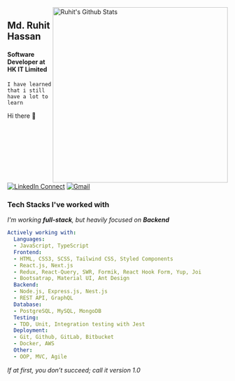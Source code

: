 <img align="right" width="400" src="https://github-readme-stats.vercel.app/api?username=ruhit07&&show_icons=true&theme=tokyonight&count_private=true" alt="Ruhit's Github Stats"/>

## Md. Ruhit Hassan

#### Software Developer at HK IT Limited

`I have learned that i still have a lot to learn`

Hi there 👋 

[![LinkedIn Connect](https://img.shields.io/badge/%20-Connect-black?color=222244&labelColor=000000&logo=linkedin&logoColor=f5f7fe)](https://www.linkedin.com/in/ruhit-hassan/)
[![Gmail](https://img.shields.io/badge/%20-Send%20Mail-black?color=222244&labelColor=000000&logo=gmail&logoColor=f5f7fe)](mailto:ruhithassan10@gmail.com?subject=From%20GitHub&&body=Hi)

### Tech Stacks I've worked with

_I'm working **full-stack**, but heavily focused on **Backend**_

```yaml
Actively working with:
  Languages:
  - JavaScript, TypeScript
  Frontend:
  - HTML, CSS3, SCSS, Tailwind CSS, Styled Components
  - React.js, Next.js
  - Redux, React-Query, SWR, Formik, React Hook Form, Yup, Joi
  - Bootsatrap, Material UI, Ant Design
  Backend:
  - Node.js, Express.js, Nest.js
  - REST API, GraphQL
  Database:
  - PostgreSQL, MySQL, MongoDB
  Testing:
  - TDD, Unit, Integration testing with Jest
  Deployment: 
  - Git, Github, GitLab, Bitbucket
  - Docker, AWS
  Other:
  - OOP, MVC, Agile
```

*If at first, you don’t succeed; call it version 1.0*
